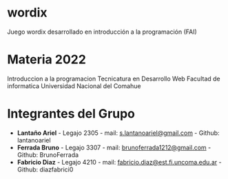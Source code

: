 # wordix
Juego wordix desarrollado en introducción a la programación (FAI)

# Materia 2022

Introduccion a la programacion
Tecnicatura en Desarrollo Web
Facultad de informatica
Universidad Nacional del Comahue

# Integrantes del Grupo

- **Lantaño Ariel** - Legajo 2305 - mail: s.lantanoariel@gmail.com - Github: lantanoariel
- **Ferrada Bruno** - Legajo 3307 - mail: brunoferrada1212@gmail.com - Github: BrunoFerrada
- **Fabricio Diaz** - Legajo 4210 - mail: fabricio.diaz@est.fi.uncoma.edu.ar - Github: diazfabrici0
